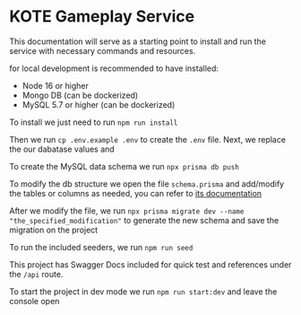 # KOTE Gameplay Service

This documentation will serve as a starting point to install and run the service with necessary commands and resources.

for local development is recommended to have installed:

- Node 16 or higher
- Mongo DB (can be dockerized)
- MySQL 5.7 or higher (can be dockerized)

To install we just need to run `npm run install`

Then we run `cp .env.example .env` to create the `.env` file. Next, we replace the our dabatase values and

To create the MySQL data schema we run `npx prisma db push`

To modify the db structure we open the file `schema.prisma` and add/modify the tables or columns as needed, you can refer to [its documentation](https://www.prisma.io/docs/concepts/components/prisma-migrate)

After we modify the file, we run `npx prisma migrate dev --name "the_specified_modification"` to generate the new schema and save the migration on the project

To run the included seeders, we run `npm run seed`

This project has Swagger Docs included for quick test and references under the `/api` route.

To start the project in dev mode we run `npm run start:dev` and leave the console open
